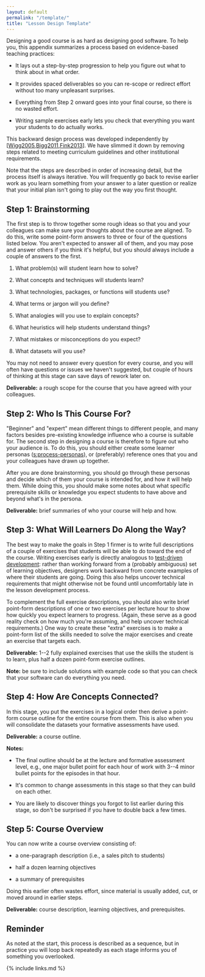 ```yaml
---
layout: default
permalink: "/template/"
title: "Lesson Design Template"
---
```


Designing a good course is as hard as designing good software. To help
you, this appendix summarizes a process based on evidence-based teaching
practices:

- It lays out a step-by-step progression to help you figure out what
  to think about in what order.

- It provides spaced deliverables so you can re-scope or redirect
  effort without too many unpleasant surprises.

- Everything from Step 2 onward goes into your final course, so there
  is no wasted effort.

- Writing sample exercises early lets you check that everything you
  want your students to do actually works.

This backward design process was developed independently by
[[Wigg2005](#CITE),[Bigg2011](#CITE),[Fink2013](#CITE)]. We have
slimmed it down by removing steps related to meeting curriculum
guidelines and other institutional requirements.

Note that the steps are described in order of increasing detail, but the
process itself is always iterative. You will frequently go back to
revise earlier work as you learn something from your answer to a later
question or realize that your initial plan isn't going to play out the
way you first thought.

## Step 1: Brainstorming

The first step is to throw together some rough ideas so that you and
your colleagues can make sure your thoughts about the course are
aligned. To do this, write some point-form answers to three or four of
the questions listed below. You aren't expected to answer all of them,
and you may pose and answer others if you think it's helpful, but you
should always include a couple of answers to the first.

1. What problem(s) will student learn how to solve?

1. What concepts and techniques will students learn?

1. What technologies, packages, or functions will students use?

1. What terms or jargon will you define?

1. What analogies will you use to explain concepts?

1. What heuristics will help students understand things?

1. What mistakes or misconceptions do you expect?

1. What datasets will you use?

You may not need to answer every question for every course, and you will
often have questions or issues we haven't suggested, but couple of hours
of thinking at this stage can save days of rework later on.

**Deliverable:** a rough scope for the course that you have agreed with
your colleagues.

## Step 2: Who Is This Course For?

"Beginner" and "expert" mean different things to different people, and
many factors besides pre-existing knowledge influence who a course is
suitable for. The second step in designing a course is therefore to
figure out who your audience is. To do this, you should either create
some learner personas ([s:process-personas](#SECTION)), or (preferably)
reference ones that you and your colleagues have drawn up together.

After you are done brainstorming, you should go through these personas
and decide which of them your course is intended for, and how it will
help them. While doing this, you should make some notes about what
specific prerequisite skills or knowledge you expect students to have
above and beyond what's in the persona.

**Deliverable:** brief summaries of who your course will help and how.

## Step 3: What Will Learners Do Along the Way?

The best way to make the goals in Step 1 firmer is to write full
descriptions of a couple of exercises that students will be able to do
toward the end of the course. Writing exercises early is directly
analogous to [test-driven
development](https://en.wikipedia.org/wiki/Test-driven_development):
rather than working forward from a (probably ambiguous) set of learning
objectives, designers work backward from concrete examples of where
their students are going. Doing this also helps uncover technical
requirements that might otherwise not be found until uncomfortably late
in the lesson development process.

To complement the full exercise descriptions, you should also write
brief point-form descriptions of one or two exercises per lecture hour
to show how quickly you expect learners to progress. (Again, these serve
as a good reality check on how much you're assuming, and help uncover
technical requirements.) One way to create these "extra" exercises is to
make a point-form list of the skills needed to solve the major exercises
and create an exercise that targets each.

**Deliverable:** 1--2 fully explained exercises that use the skills the
student is to learn, plus half a dozen point-form exercise outlines.

**Note:** be sure to include solutions with example code so that you can
check that your software can do everything you need.

## Step 4: How Are Concepts Connected?

In this stage, you put the exercises in a logical order then derive a
point-form course outline for the entire course from them. This is also
when you will consolidate the datasets your formative assessments have
used.

**Deliverable:** a course outline.

**Notes:**

- The final outline should be at the lecture and formative assessment
  level, e.g., one major bullet point for each hour of work with 3--4
  minor bullet points for the episodes in that hour.

- It's common to change assessments in this stage so that they can
  build on each other.

- You are likely to discover things you forgot to list earlier during
  this stage, so don't be surprised if you have to double back a few
  times.

## Step 5: Course Overview

You can now write a course overview consisting of:

- a one-paragraph description (i.e., a sales pitch to students)

- half a dozen learning objectives

- a summary of prerequisites

Doing this earlier often wastes effort, since material is usually added,
cut, or moved around in earlier steps.

**Deliverable:** course description, learning objectives, and
prerequisites.

## Reminder

As noted at the start, this process is described as a sequence, but in
practice you will loop back repeatedly as each stage informs you of
something you overlooked.

{% include links.md %}
